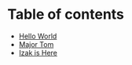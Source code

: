 # Table of contents

* [Hello World](README.md)
* [Major Tom](major-tom.md)
* [Izak is Here](izak-is-here.md)

